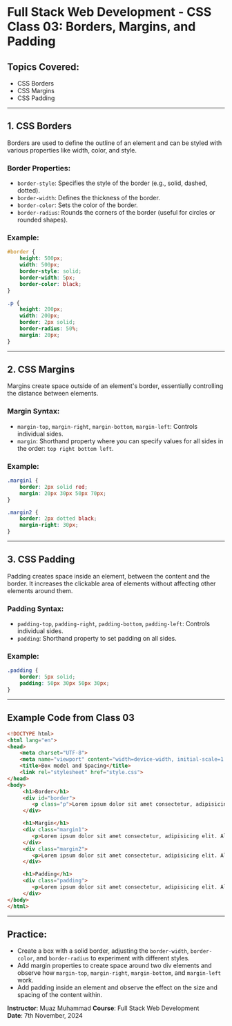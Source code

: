 # Full Stack Web Development - CSS Class 03: Borders, Margins, and Padding

## Topics Covered:
- CSS Borders
- CSS Margins
- CSS Padding

---

## 1. CSS Borders
Borders are used to define the outline of an element and can be styled with various properties like width, color, and style.

### Border Properties:
- `border-style`: Specifies the style of the border (e.g., solid, dashed, dotted).
- `border-width`: Defines the thickness of the border.
- `border-color`: Sets the color of the border.
- `border-radius`: Rounds the corners of the border (useful for circles or rounded shapes).

### Example:
```css
#border {
    height: 500px;
    width: 500px;
    border-style: solid;
    border-width: 5px;
    border-color: black;
}

.p {
    height: 200px;
    width: 200px;
    border: 2px solid;
    border-radius: 50%;
    margin: 20px;
}
```

---

## 2. CSS Margins
Margins create space outside of an element's border, essentially controlling the distance between elements.

### Margin Syntax:
- `margin-top`, `margin-right`, `margin-bottom`, `margin-left`: Controls individual sides.
- `margin`: Shorthand property where you can specify values for all sides in the order: `top right bottom left`.

### Example:
```css
.margin1 {
    border: 2px solid red;
    margin: 20px 30px 50px 70px;
}

.margin2 {
    border: 2px dotted black;
    margin-right: 30px;
}
```

---

## 3. CSS Padding
Padding creates space inside an element, between the content and the border. It increases the clickable area of elements without affecting other elements around them.

### Padding Syntax:
- `padding-top`, `padding-right`, `padding-bottom`, `padding-left`: Controls individual sides.
- `padding`: Shorthand property to set padding on all sides.

### Example:
```css
.padding {
    border: 5px solid;
    padding: 50px 30px 50px 30px;
}
```

---

## Example Code from Class 03

```html
<!DOCTYPE html>
<html lang="en">
<head>
    <meta charset="UTF-8">
    <meta name="viewport" content="width=device-width, initial-scale=1.0">
    <title>Box model and Spacing</title>
    <link rel="stylesheet" href="style.css">
</head>
<body>
     <h1>Border</h1>
     <div id="border">
        <p class="p">Lorem ipsum dolor sit amet consectetur, adipisicing elit. Porro, laborum.</p>
     </div>

     <h1>Margin</h1>
     <div class="margin1">
        <p>Lorem ipsum dolor sit amet consectetur, adipisicing elit. Aliquid alias similique vero modi deleniti quasi ab corporis velit saepe quia!</p>
     </div>
     <div class="margin2">
        <p>Lorem ipsum dolor sit amet consectetur, adipisicing elit. Aliquid alias similique vero modi deleniti quasi ab corporis velit saepe quia!</p>
     </div>

     <h1>Padding</h1>
     <div class="padding">
        <p>Lorem ipsum dolor sit amet consectetur, adipisicing elit. Aliquid alias similique vero modi deleniti quasi ab corporis velit saepe quia!</p>
     </div>
</body>
</html>
```

---

## Practice:
- Create a box with a solid border, adjusting the `border-width`, `border-color`, and `border-radius` to experiment with different styles.
- Add margin properties to create space around two div elements and observe how `margin-top`, `margin-right`, `margin-bottom`, and `margin-left` work.
- Add padding inside an element and observe the effect on the size and spacing of the content within.

**Instructor**: Muaz Muhammad 
**Course**: Full Stack Web Development  
**Date**: 7th November, 2024